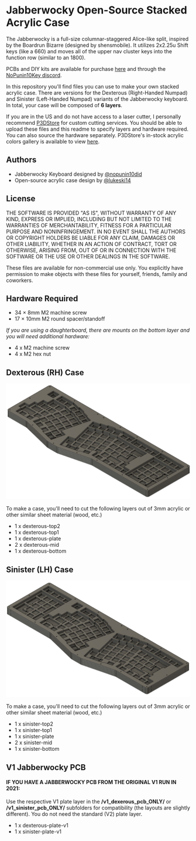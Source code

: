 
# Jabberwocky Open-Source Stacked Acrylic Case

The Jabberwocky is a full-size columnar-staggered Alice-like split, inspired by the Boardrun Bizarre (designed by shensmobile). It utilizes 2x2.25u Shift keys (like a 660) and moves all of the upper nav cluster keys into the function row (similar to an 1800).

PCBs and DIY kits are available for purchase [here]() and through the [NoPunin10Key discord](https://discord.gg/GVanAmPDCH).

In this repository you'll find files you can use to make your own stacked acrylic case. There are versions for the Dexterous (Right-Handed Numpad) and Sinister (Left-Handed Numpad) variants of the Jabberwocky keyboard.
In total, your case will be composed of **6 layers**.

If you are in the US and do not have access to a laser cutter, I personally recommend [P3DStore](https://p3dstore.com/products/custom-printing-laser-cutting-services) for custom cutting services. You should be able to upload these files and this readme to specify layers and hardware required. You can also source the hardware separately.
P3DStore's in-stock acrylic colors gallery is available to view [here](https://p3dstore.com/pages/in-stock-acrylic-color-options).


## Authors

- Jabberwocky Keyboard designed by [@nopunin10did](https://github.com/nopunin10did)
- Open-source acrylic case design by [@lukeski14](https://github.com/lukeski14)



## License

THE SOFTWARE IS PROVIDED "AS IS", WITHOUT WARRANTY OF ANY KIND, EXPRESS OR IMPLIED, INCLUDING BUT NOT LIMITED TO THE WARRANTIES OF MERCHANTABILITY, FITNESS FOR A PARTICULAR PURPOSE AND NONINFRINGEMENT. IN NO EVENT SHALL THE AUTHORS OR COPYRIGHT HOLDERS BE LIABLE FOR ANY CLAIM, DAMAGES OR OTHER LIABILITY, WHETHER IN AN ACTION OF CONTRACT, TORT OR OTHERWISE, ARISING FROM, OUT OF OR IN CONNECTION WITH THE SOFTWARE OR THE USE OR OTHER DEALINGS IN THE SOFTWARE.

These files are available for non-commercial use only. You explicitly have permission to make objects with these files for yourself, friends, family and coworkers.
## Hardware Required

- 34 × 8mm M2 machine screw
- 17 × 10mm M2 round spacer/standoff

_If you are using a daughterboard, there are mounts on the bottom layer and you will need additional hardware:_

- 4 x M2 machine screw
- 4 x M2 hex nut
## Dexterous (RH) Case

![Dexterous Case](./dexterous/dexterous.png)

To make a case, you'll need to cut the following layers out of 3mm acrylic or other similar sheet material (wood, etc.)

- 1 x dexterous-top2
- 1 x dexterous-top1
- 1 x dexterous-plate
- 2 x dexterous-mid
- 1 x dexterous-bottom
## Sinister (LH) Case

![Sinister Case](./sinister/sinister.png)

To make a case, you'll need to cut the following layers out of 3mm acrylic or other similar sheet material (wood, etc.)

- 1 x sinister-top2
- 1 x sinister-top1
- 1 x sinister-plate
- 2 x sinister-mid
- 1 x sinister-bottom
## V1 Jabberwocky PCB

#### IF YOU HAVE A JABBERWOCKY PCB FROM THE ORIGINAL V1 RUN IN 2021:

Use the respective V1 plate layer in the **/v1_dexerous_pcb_ONLY/** or **/v1_sinister_pcb_ONLY/** subfolders for compatibility (the layouts are slightly different). You do not need the standard (V2) plate layer.
- 1 x dexterous-plate-v1
- 1 x sinister-plate-v1